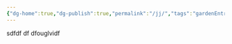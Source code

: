 ```yaml
---
{"dg-home":true,"dg-publish":true,"permalink":"/jj/","tags":"gardenEntry","dgHomeLink":false,"dgPassFrontmatter":true}
---
```



 sdfdf df  dfouglvidf